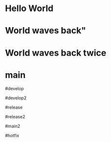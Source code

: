 # Hello World

# World waves back"

# World waves back twice

# main 

#develop

#develop2

#release

#release2

#main2

#hotfix